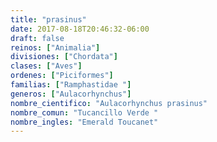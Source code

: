```yaml
---
title: "prasinus"
date: 2017-08-18T20:46:32-06:00
draft: false
reinos: ["Animalia"]
divisiones: ["Chordata"]
clases: ["Aves"]
ordenes: ["Piciformes"]
familias: ["Ramphastidae "]
generos: ["Aulacorhynchus"]
nombre_cientifico: "Aulacorhynchus prasinus"
nombre_comun: "Tucancillo Verde "
nombre_ingles: "Emerald Toucanet"
---
```

